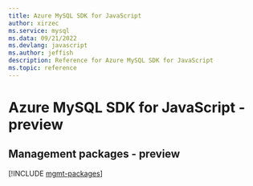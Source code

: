 ```yaml
---
title: Azure MySQL SDK for JavaScript
author: xirzec
ms.service: mysql
ms.data: 09/21/2022
ms.devlang: javascript
ms.author: jeffish
description: Reference for Azure MySQL SDK for JavaScript
ms.topic: reference
---
```

# Azure MySQL SDK for JavaScript - preview

## Management packages - preview
[!INCLUDE [mgmt-packages](mysql-mgmt-index.md)]
